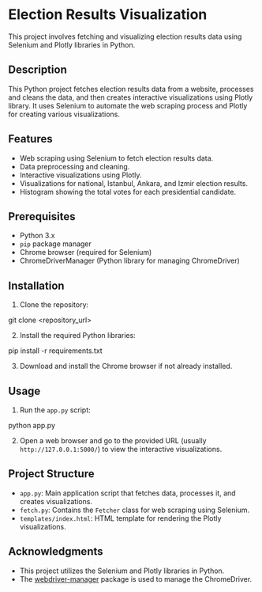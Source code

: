 # Election Results Visualization

This project involves fetching and visualizing election results data using Selenium and Plotly libraries in Python.

## Description

This Python project fetches election results data from a website, processes and cleans the data, and then creates interactive visualizations using Plotly library. It uses Selenium to automate the web scraping process and Plotly for creating various visualizations.

## Features

- Web scraping using Selenium to fetch election results data.
- Data preprocessing and cleaning.
- Interactive visualizations using Plotly.
- Visualizations for national, Istanbul, Ankara, and Izmir election results.
- Histogram showing the total votes for each presidential candidate.

## Prerequisites

- Python 3.x
- `pip` package manager
- Chrome browser (required for Selenium)
- ChromeDriverManager (Python library for managing ChromeDriver)

## Installation

1. Clone the repository:

git clone <repository_url>


2. Install the required Python libraries:

pip install -r requirements.txt


3. Download and install the Chrome browser if not already installed.

## Usage

1. Run the `app.py` script:

 python app.py

 
2. Open a web browser and go to the provided URL (usually `http://127.0.0.1:5000/`) to view the interactive visualizations.

## Project Structure

- `app.py`: Main application script that fetches data, processes it, and creates visualizations.
- `fetch.py`: Contains the `Fetcher` class for web scraping using Selenium.
- `templates/index.html`: HTML template for rendering the Plotly visualizations.

## Acknowledgments

- This project utilizes the Selenium and Plotly libraries in Python.
- The [webdriver-manager](https://pypi.org/project/webdriver-manager/) package is used to manage the ChromeDriver.



